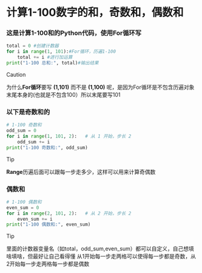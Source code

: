 # 计算1-100数字的和，奇数和，偶数和
### 这是计算1-100和的Python代码，使用**For循环**写
```python
total = 0 #创建计数器
for i in range(1, 101):#For循环，历遍1-100
    total += i #进行加运算
print("1-100 总和:", total)#输出结果
```
> [!CAUTION]
为什么**For循环**要写 **(1,101)** 而不是 **(1,100)** 呢，是因为For循环是不包含历遍对象末尾本身的(也就是不包含100）所以末尾要写101
>
### 以下是奇数和的
```python
# 1-100 奇数和
odd_sum = 0
for i in range(1, 101, 2):   # 从 1 开始，步长 2
    odd_sum += i
print("1-100 奇数和:", odd_sum)
```
>[!TIP]
**Range**历遍后面可以跟每一步走多少，这样可以用来计算奇偶数
### 偶数和
```python
# 1-100 偶数和
even_sum = 0
for i in range(2, 101, 2):   # 从 2 开始，步长 2
    even_sum += i
print("1-100 偶数和:", even_sum)
```
>[!TIP]
里面的计数器变量名（如total，odd_sum,even_sum）都可以自定义，自己想填啥填啥，但最好让自己看得懂
从1开始每一步走两格可以使得每一步都是奇数，从2开始每一步走两格每一步都是偶数
>